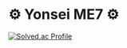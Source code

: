 # ⚙ Yonsei ME7 ⚙ 
[![Solved.ac Profile](http://mazassumnida.wtf/api/v2/generate_badge?boj=cogns1118)](https://solved.ac/cogns1118/)


<!--
**kkihui/kkihui** is a ✨ _special_ ✨ repository because its `README.md` (this file) appears on your GitHub profile.

Here are some ideas to get you started:

- 🔭 I’m currently working on ...
- 🌱 I’m currently learning ...
- 👯 I’m looking to collaborate on ...
- 🤔 I’m looking for help with ...
- 💬 Ask me about ...
- 📫 How to reach me: ...
- 😄 Pronouns: ...
- ⚡ Fun fact: ...
-->
